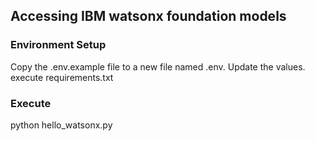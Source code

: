 ## Accessing IBM watsonx foundation models

### Environment Setup
Copy the .env.example file to a new file named .env.
Update the values.
execute requirements.txt

### Execute
python hello_watsonx.py